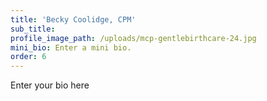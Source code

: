 ```yaml
---
title: 'Becky Coolidge, CPM'
sub_title:
profile_image_path: /uploads/mcp-gentlebirthcare-24.jpg
mini_bio: Enter a mini bio.
order: 6
---
```


Enter your bio here
